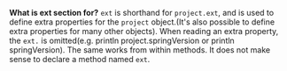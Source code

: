 **What is ext section for?**
`ext` is shorthand for `project.ext`, and is used to define extra properties for the `project`  object.(It's also possible to define extra properties for many other objects). When reading an extra property, the `ext.` is omitted(e.g. println project.springVersion or println springVersion). The same works from within methods. It does not make sense to declare a method named `ext`.